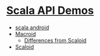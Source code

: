 # [Scala API Demos](http://www.47deg.com/blog/scala-api-demos)

- [scala android](https://github.com/47deg/scala-android)
- [Macroid](http://macroid.github.io/)
    - [Differences from Scaloid](http://macroid.github.io/differences/Scaloid.html)
- [Scaloid](https://github.com/pocorall/scaloid)
